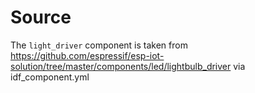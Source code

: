 # Source

The `light_driver` component is taken from https://github.com/espressif/esp-iot-solution/tree/master/components/led/lightbulb_driver via idf_component.yml